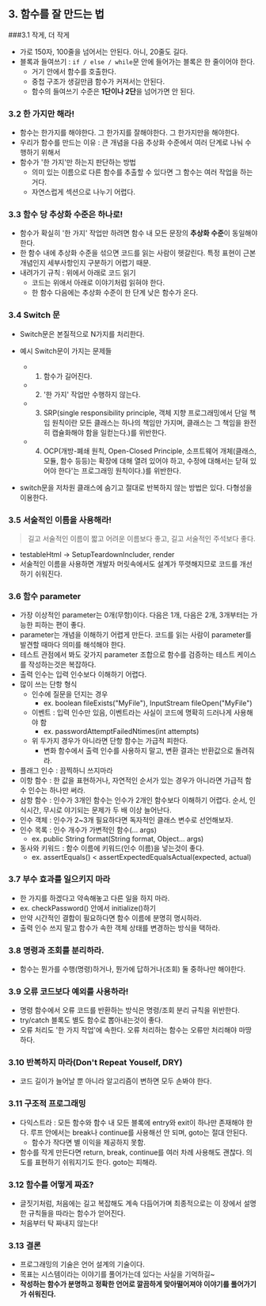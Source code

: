 ## 3. 함수를 잘 만드는 법



###3.1 작게, 더 작게
- 가로 150자, 100줄을 넘어서는 안된다. 아니, 20줄도 길다.
- 블록과 들여쓰기 : `if / else / while`문 안에 들어가는 블록은 한 줄이어야 한다.
    - 거기 안에서 함수를 호출한다.
    - 중첩 구조가 생길만큼 함수가 커져서는 안된다.
    - 함수의 들여쓰기 수준은 **1단이나 2단**을 넘어가면 안 된다.
    
    
### 3.2 한 가지만 해라!
- 함수는 한가지를 해야한다. 그 한가지를 잘해야한다. 그 한가지만을 해야한다.
- 우리가 함수를 만드는 이유 : 큰 개념을 다음 추상화 수준에서 여러 단계로 나눠 수행하기 위해서
- 함수가 '한 가지'만 하는지 판단하는 방법
    - 의미 있는 이름으로 다른 함수를 추출할 수 있다면 그 함수는 여러 작업을 하는거다.
    - 자연스럽게 섹션으로 나누기 어렵다.

### 3.3 함수 당 추상화 수준은 하나로!
- 함수가 확실히 '한 가지' 작업만 하려면 함수 내 모든 문장의 **추상화 수준**이 동일해야 한다.
- 한 함수 내에 추상화 수준을 섞으면 코드를 읽는 사람이 헷갈린다. 특정 표현이 근본 개념인지 세부사항인지 구분하기 어렵기 때문.
- 내려가기 규칙 : 위에서 아래로 코드 읽기
    - 코드는 위애서 아래로 이야기처럼 읽혀야 한다.
    - 한 함수 다음에는 추상화 수준이 한 단계 낮은 함수가 온다.
    
### 3.4 Switch 문 
- Switch문은 본질적으로 N가지를 처리한다.
- 예시 Switch문이 가지는 문제들
    - 1) 함수가 길어진다.
    - 2) '한 가지' 작업만 수행하지 않는다. 
    - 3) SRP(single responsibility principle, 객체 지향 프로그래밍에서 단일 책임 원칙이란 모든 클래스는 하나의 책임만 가지며, 클래스는 그 책임을 완전히 캡슐화해야 함을 일컫는다.)를 위반한다.
    - 4) OCP(개방-폐쇄 원칙, Open-Closed Principle, 소프트웨어 개체(클래스, 모듈, 함수 등등)는 확장에 대해 열려 있어야 하고, 수정에 대해서는 닫혀 있어야 한다'는 프로그래밍 원칙이다.)를 위반한다. 
    
- switch문을 저차원 클래스에 숨기고 절대로 반복하지 않는 방법은 있다. 다형성을 이용한다.

### 3.5 서술적인 이름을 사용해라!

> 길고 서술적인 이름이 짧고 어려운 이름보다 좋고, 길고 서술적인 주석보다 좋다.

- testableHtml -> SetupTeardownIncluder, render
- 서술적인 이름을 사용하면 개발자 머릿속에서도 설계가 뚜렷해지므로 코드를 개선하기 쉬워진다.

### 3.6 함수 parameter

- 가장 이상적인 parameter는 0개(무항)이다. 다음은 1개, 다음은 2개, 3개부터는 가능한 피하는 편이 좋다. 
- parameter는 개념을 이해하기 어렵게 만든다. 코드를 읽는 사람이 parameter를 발견할 때마다 의미를 해석해야 한다.
- 테스트 관점에서 봐도 갖가지 parameter 조합으로 함수를 검증하는 테스트 케이스를 작성하는것은 복잡하다.
- 출력 인수는 입력 인수보다 이해하기 어렵다.
- 많이 쓰는 단항 형식
    - 인수에 질문을 던지는 경우
        - ex. boolean fileExists("MyFile"), InputStream fileOpen("MyFile")
    - 이벤트 : 입력 인수만 있음, 이벤트라는 사실이 코드에 명확히 드러나게 사용해야 함
        - ex. passwordAttemptFailedNtimes(int attempts)
    - 위 두가지 경우가 아니라면 단항 함수는 가급적 피한다.
        - 변화 함수에서 출력 인수를 사용하지 말고, 변환 결과는 반환값으로 돌려줘라.
- 플래그 인수 : 끔찍하니 쓰지마라
- 이항 함수 : 한 값을 표현하거나, 자연적인 순서가 있는 경우가 아니라면 가급적 함수 인수는 하나만 써라.
- 삼항 함수 : 인수가 3개인 함수는 인수가 2개인 함수보다 이해하기 어렵다. 순서, 인식시간, 무시로 야기되는 문제가 두 배 이상 늘어난다.
- 인수 객체 : 인수가 2~3개 필요하다면 독자적인 클래스 변수로 선언해보자.
- 인수 목록 : 인수 개수가 가변적인 함수(... args)
    - ex. public String format(String format, Object... args)
- 동사와 키워드 : 함수 이름에 키워드(인수 이름)을 넣는것이 좋다.
    - ex. assertEquals() < assertExpectedEqualsActual(expected, actual)

### 3.7 부수 효과를 일으키지 마라
- 한 가지를 하겠다고 약속해놓고 다른 일을 하지 마라.
- ex. checkPassword() 안에서 initialize()하기
- 만약 시간적인 결합이 필요하다면 함수 이름에 분명히 명시하라.
- 출력 인수 쓰지 말고 함수가 속한 객체 상태를 변경하는 방식을 택하라.

### 3.8 명령과 조회를 분리하라.
- 함수는 뭔가를 수행(명령)하거나, 뭔가에 답하거나(조회) 둘 중하나만 해야한다.

### 3.9 오류 코드보다 예외를 사용하라!
- 명령 함수에서 오류 코드를 반환하는 방식은 명령/조회 분리 규칙을 위반한다.
- try/catch 블록도 별도 함수로 뽑아내는것이 좋다.
- 오류 처리도 '한 가지 작업'에 속한다. 오류 처리하는 함수는 오류만 처리해야 마땅하다.

### 3.10 반복하지 마라(Don't Repeat Youself, DRY)
- 코드 길이가 늘어날 뿐 아니라 알고리즘이 변하면 모두 손봐야 한다.

### 3.11 구조적 프로그래밍
- 다익스트라 : 모든 함수와 함수 내 모든 블록에 entry와 exit이 하나만 존재해야 한다. 루프 안에서는 break나 continue를 사용해선 안 되며, goto는 절대 안된다.
    - 함수가 작다면 별 이익을 제공하지 못함.
- 함수를 작게 만든다면 return, break, continue를 여러 차례 사용해도 괜찮다. 의도를 표현하기 쉬워지기도 한다. goto는 피해라.


### 3.12 함수를 어떻게 짜죠?
- 글짓기처럼, 처음에는 길고 복잡해도 계속 다듬어가며 최종적으로는 이 장에서 설명한 규칙들을 따라는 함수가 얻어진다. 
- 처음부터 탁 짜내지 않는다! 

### 3.13 결론
- 프로그래밍의 기술은 언어 설계의 기술이다.
- 목표는 시스템이라는 이야기를 풀어가는데 있다는 사실을 기억하길~
- **작성하는 함수가 분명하고 정확한 언어로 깔끔하게 맞아떨어져야 이야기를 풀어가기가 쉬워진다.**